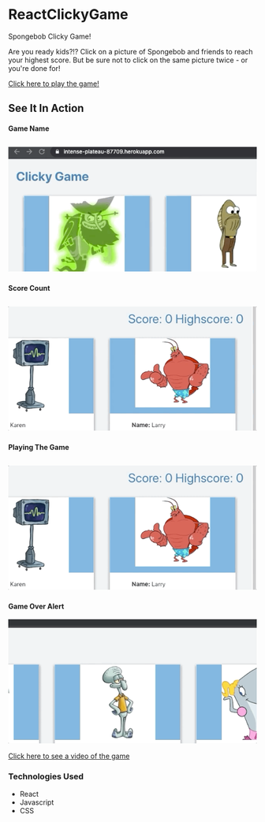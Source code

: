 # ReactClickyGame

Spongebob Clicky Game!

Are you ready kids?!?  Click on a picture of Spongebob and friends to reach your highest score.  But be sure not to click on the same picture twice - or you're done for!  


[Click here to play the game!](https://intense-plateau-87709.herokuapp.com/)

## See It In Action

#### Game Name
![Game Title](clicky/clicky/public/assets/gif/gameTitle.gif)
---
#### Score Count
![Score](clicky/clicky/public/assets/gif/scoreCard.gif)
---
#### Playing The Game
![Game Play](clicky/clicky/public/assets/gif/gamePlay.gif)
---
#### Game Over Alert
![Game Over](clicky/clicky/public/assets/gif/gameOver.gif)

[Click here to see a video of the game](https://drive.google.com/open?id=1dvlhbV4lAHgByHnmV4dsu4I6bNt_44dE)

### Technologies Used
* React
* Javascript
* CSS

